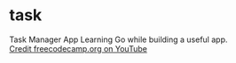 # task
Task Manager App
Learning Go while building a useful app.  
[Credit freecodecamp.org on YouTube](https://www.youtube.com/watch?v=lNd7XlXwlho&list=LL&index=1)